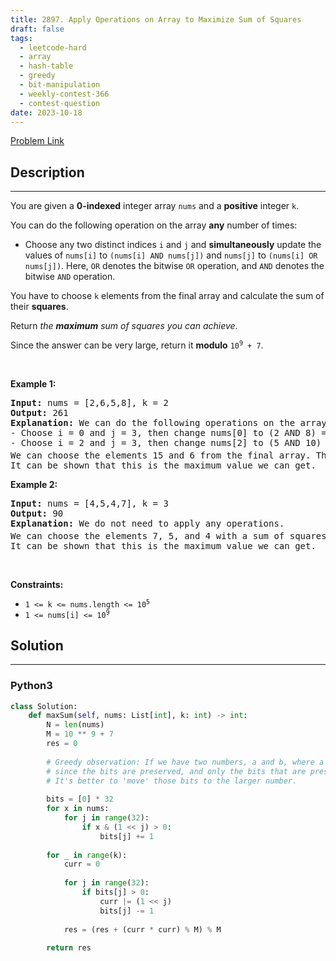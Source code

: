 ```yaml
---
title: 2897. Apply Operations on Array to Maximize Sum of Squares
draft: false
tags: 
  - leetcode-hard
  - array
  - hash-table
  - greedy
  - bit-manipulation
  - weekly-contest-366
  - contest-question
date: 2023-10-18
---
```


[Problem Link](https://leetcode.com/problems/apply-operations-on-array-to-maximize-sum-of-squares/)

## Description

---
<p>You are given a <strong>0-indexed</strong> integer array <code>nums</code> and a <strong>positive</strong> integer <code>k</code>.</p>

<p>You can do the following operation on the array <strong>any</strong> number of times:</p>

<ul>
	<li>Choose any two distinct indices <code>i</code> and <code>j</code> and <strong>simultaneously</strong> update the values of <code>nums[i]</code> to <code>(nums[i] AND nums[j])</code> and <code>nums[j]</code> to <code>(nums[i] OR nums[j])</code>. Here, <code>OR</code> denotes the bitwise <code>OR</code> operation, and <code>AND</code> denotes the bitwise <code>AND</code> operation.</li>
</ul>

<p>You have to choose <code>k</code> elements from the final array and calculate the sum of their <strong>squares</strong>.</p>

<p>Return <em>the <strong>maximum</strong> sum of squares you can achieve</em>.</p>

<p>Since the answer can be very large, return it <strong>modulo</strong> <code>10<sup>9</sup> + 7</code>.</p>

<p>&nbsp;</p>
<p><strong class="example">Example 1:</strong></p>

<pre>
<strong>Input:</strong> nums = [2,6,5,8], k = 2
<strong>Output:</strong> 261
<strong>Explanation:</strong> We can do the following operations on the array:
- Choose i = 0 and j = 3, then change nums[0] to (2 AND 8) = 0 and nums[3] to (2 OR 8) = 10. The resulting array is nums = [0,6,5,10].
- Choose i = 2 and j = 3, then change nums[2] to (5 AND 10) = 0 and nums[3] to (5 OR 10) = 15. The resulting array is nums = [0,6,0,15].
We can choose the elements 15 and 6 from the final array. The sum of squares is 15<sup>2</sup> + 6<sup>2</sup> = 261.
It can be shown that this is the maximum value we can get.
</pre>

<p><strong class="example">Example 2:</strong></p>

<pre>
<strong>Input:</strong> nums = [4,5,4,7], k = 3
<strong>Output:</strong> 90
<strong>Explanation:</strong> We do not need to apply any operations.
We can choose the elements 7, 5, and 4 with a sum of squares: 7<sup>2</sup> + 5<sup>2</sup> + 4<sup>2</sup> = 90.
It can be shown that this is the maximum value we can get.
</pre>

<p>&nbsp;</p>
<p><strong>Constraints:</strong></p>

<ul>
	<li><code>1 &lt;= k &lt;= nums.length &lt;= 10<sup>5</sup></code></li>
	<li><code>1 &lt;= nums[i] &lt;= 10<sup>9</sup></code></li>
</ul>


## Solution

---
### Python3
``` py title='apply-operations-on-array-to-maximize-sum-of-squares'
class Solution:
    def maxSum(self, nums: List[int], k: int) -> int:
        N = len(nums)
        M = 10 ** 9 + 7
        res = 0
        
        # Greedy observation: If we have two numbers, a and b, where a < b, and a can give some extra bits to b, it's always worth it to give it.   
        # since the bits are preserved, and only the bits that are present in one of the numbers are moved. 
        # It's better to 'move' those bits to the larger number.
        
        bits = [0] * 32
        for x in nums:
            for j in range(32):
                if x & (1 << j) > 0:
                    bits[j] += 1
        
        for _ in range(k):
            curr = 0
            
            for j in range(32):
                if bits[j] > 0:
                    curr |= (1 << j)
                    bits[j] -= 1
            
            res = (res + (curr * curr) % M) % M
        
        return res
```

